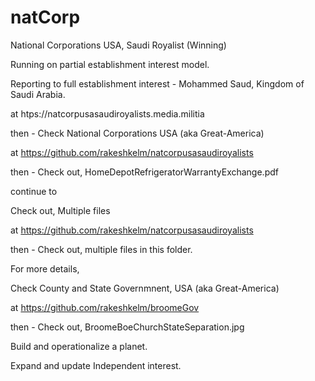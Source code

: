 # natCorp

National Corporations USA, Saudi Royalist (Winning)

Running on partial establishment interest model.

Reporting to full establishment interest - Mohammed Saud, Kingdom of Saudi Arabia.

at htps://natcorpusasaudiroyalists.media.militia

then - Check National Corporations USA (aka Great-America)

at https://github.com/rakeshkelm/natcorpusasaudiroyalists

then - Check out, HomeDepotRefrigeratorWarrantyExchange.pdf 

continue to

Check out,  Multiple files

at https://github.com/rakeshkelm/natcorpusasaudiroyalists

then - Check out, multiple files in this folder. 

For more details,

Check County and State Governmnent, USA (aka Great-America)

at https://github.com/rakeshkelm/broomeGov

then - Check out, BroomeBoeChurchStateSeparation.jpg

Build and operationalize a planet.

Expand and update Independent interest.

